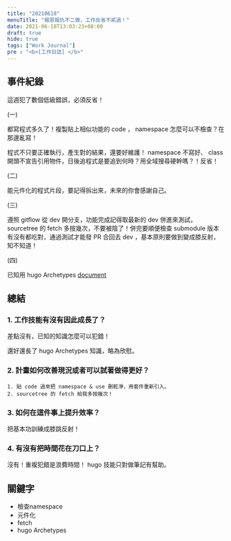 ```yaml
---
title: "20210618"
menuTitle: "報恩報仇不二做，工作反省不貳過！"
date: 2021-06-18T13:03:23+08:00
draft: true
hide: true
tags: ["Work Journal"]
pre : "<b>[工作日誌] </b>"
---
```

## 事件紀錄

這週犯了數個低級錯誤，必須反省！

(一)

都寫程式多久了！複製貼上相似功能的 code ， namespace 怎麼可以不檢查？在那邊亂寫！

程式不只要正確執行，產生對的結果，還要好維護！ namespace 不寫好、 class 開頭不宣告引用物件，日後追程式是要追到何時？用全域搜尋硬幹嗎？！反省！

(二)

能元件化的程式片段，要記得拆出來，未來的你會感謝自己。

(三)

遵照 gitflow 從 dev 開分支，功能完成記得取最新的 dev 併進來測試， sourcetree 的 fetch 多按幾次，不要被陰了！併完要順便檢查 submodule 版本有沒有都吃對，通過測試才能發 PR 合回去 dev ，基本原則要做到變成膝反射，知不知道！

(四)

已知用 hugo Archetypes
[document](https://gohugo.io/content-management/archetypes/)

## 總結

### 1. 工作技能有沒有因此成長了？

差點沒有，已知的知識怎麼可以犯錯！

還好還長了 hugo Archetypes 知識，略為欣慰。

### 2. 計畫如何改善現況或者可以試著做得更好？

    1. 貼 code 過來把 namespace & use 刪乾淨，用套件重新引入。
    2. sourcetree 的 fetch 給我多按幾次！

### 3. 如何在這件事上提升效率？

把基本功訓練成膝跳反射！

### 4. 有沒有把時間花在刀口上？

沒有！重複犯錯是浪費時間！ hugo 技能只對做筆記有幫助。


## 關鍵字

- 檢查namespace
- 元件化
- fetch
- hugo Archetypes
